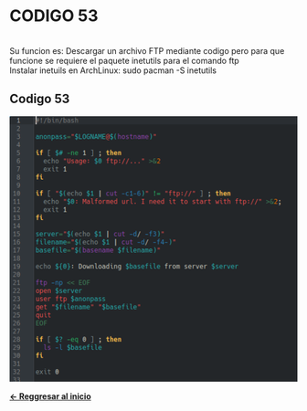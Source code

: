 # **CODIGO 53**
<br>
Su funcion es: Descargar un archivo FTP mediante codigo pero para que funcione se requiere  el paquete inetutils para el comando ftp
<br>
Instalar inetuils en ArchLinux: sudo pacman -S inetutils
<br>

## Codigo 53
![codigo53.png](codigo53.png)


**[<- Reggresar al inicio](https://github.com/SPM-UPVictoria/test-git-2130074/blob/main/README.md)**